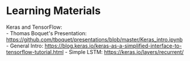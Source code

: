 # Learning Materials


Keras and TensorFlow:<br/>
	- Thomas Boquet's Presentation: https://github.com/tboquet/presentations/blob/master/Keras_intro.ipynb<br />
	- General Intro: https://blog.keras.io/keras-as-a-simplified-interface-to-tensorflow-tutorial.html
	- Simple LSTM: https://keras.io/layers/recurrent/






